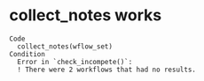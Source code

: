 # collect_notes works

    Code
      collect_notes(wflow_set)
    Condition
      Error in `check_incompete()`:
      ! There were 2 workflows that had no results.

